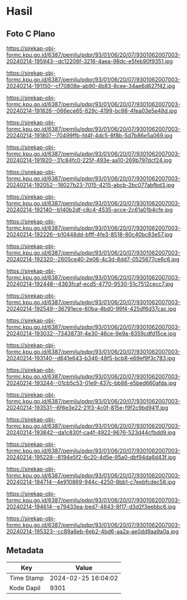 # Hasil

## Foto C Plano

https://sirekap-obj-formc.kpu.go.id/6387/pemilu/pdpr/93/01/06/20/07/9301062007003-20240214-195943--dc12206f-3216-4aea-98dc-e5feb90f9351.jpg

https://sirekap-obj-formc.kpu.go.id/6387/pemilu/pdpr/93/01/06/20/07/9301062007003-20240214-191150--cf70808e-ab90-4b83-8cee-34ae6d627f42.jpg

https://sirekap-obj-formc.kpu.go.id/6387/pemilu/pdpr/93/01/06/20/07/9301062007003-20240214-191826--066ece65-829c-4199-bc88-4fea03e5e48d.jpg

https://sirekap-obj-formc.kpu.go.id/6387/pemilu/pdpr/93/01/06/20/07/9301062007003-20240214-191807--70499ffb-fd4f-4dc5-8f8b-5d7b86e5a069.jpg

https://sirekap-obj-formc.kpu.go.id/6387/pemilu/pdpr/93/01/06/20/07/9301062007003-20240214-191920--31c84fc0-225f-493e-aa10-269b797dcf24.jpg

https://sirekap-obj-formc.kpu.go.id/6387/pemilu/pdpr/93/01/06/20/07/9301062007003-20240214-192052--18027b23-7015-4215-abcb-2bc077abfbd3.jpg

https://sirekap-obj-formc.kpu.go.id/6387/pemilu/pdpr/93/01/06/20/07/9301062007003-20240214-192140--b140b2df-c8c4-4535-acce-2c61a01b4cfe.jpg

https://sirekap-obj-formc.kpu.go.id/6387/pemilu/pdpr/93/01/06/20/07/9301062007003-20240214-192226--b10448dd-bfff-4fe3-8518-80c40bc83e57.jpg

https://sirekap-obj-formc.kpu.go.id/6387/pemilu/pdpr/93/01/06/20/07/9301062007003-20240214-192320--2605ce40-2e06-4c3d-8dd7-0525677ce6c6.jpg

https://sirekap-obj-formc.kpu.go.id/6387/pemilu/pdpr/93/01/06/20/07/9301062007003-20240214-192448--4363fcaf-ecd5-4770-9530-51c7512cecc7.jpg

https://sirekap-obj-formc.kpu.go.id/6387/pemilu/pdpr/93/01/06/20/07/9301062007003-20240214-192549--36791ece-60ba-4bd0-99f4-425df6d37cac.jpg

https://sirekap-obj-formc.kpu.go.id/6387/pemilu/pdpr/93/01/06/20/07/9301062007003-20240214-193032--7343873f-4e30-46ce-9e9a-8359cdfd15ce.jpg

https://sirekap-obj-formc.kpu.go.id/6387/pemilu/pdpr/93/01/06/20/07/9301062007003-20240214-193140--d641e643-b346-48f5-bcb8-e69ef9f3c783.jpg

https://sirekap-obj-formc.kpu.go.id/6387/pemilu/pdpr/93/01/06/20/07/9301062007003-20240214-193244--01cb5c53-01e9-437c-bb88-e5bed660afda.jpg

https://sirekap-obj-formc.kpu.go.id/6387/pemilu/pdpr/93/01/06/20/07/9301062007003-20240214-193531--6f6e3e22-21f3-4c0f-815e-f9f2c9bd941f.jpg

https://sirekap-obj-formc.kpu.go.id/6387/pemilu/pdpr/93/01/06/20/07/9301062007003-20240214-193842--da1c830f-ca4f-4922-9676-523d44cfbdd9.jpg

https://sirekap-obj-formc.kpu.go.id/6387/pemilu/pdpr/93/01/06/20/07/9301062007003-20240214-195228--8194e5f2-6c20-4d5e-95a0-dbf94da6d43f.jpg

https://sirekap-obj-formc.kpu.go.id/6387/pemilu/pdpr/93/01/06/20/07/9301062007003-20240214-194714--4e910869-944c-4250-8bb1-c7eebfcdec58.jpg

https://sirekap-obj-formc.kpu.go.id/6387/pemilu/pdpr/93/01/06/20/07/9301062007003-20240214-194614--e79433ea-bed7-4843-8f17-d3d2f3eebbc6.jpg

https://sirekap-obj-formc.kpu.go.id/6387/pemilu/pdpr/93/01/06/20/07/9301062007003-20240214-195323--cc89a6eb-6eb2-4bd6-aa2a-ae0dd9aa9a0a.jpg


## Metadata

| Key        | Value               |
| ---------- | ------------------- |
| Time Stamp | 2024-02-25 16:04:02 |
| Kode Dapil | 9301                |




